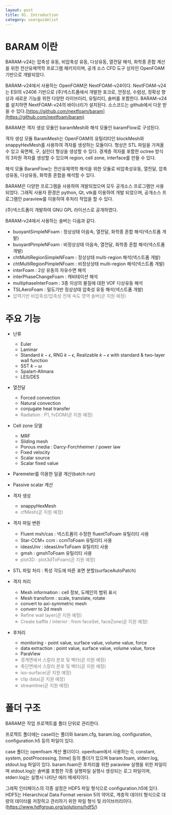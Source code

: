 ```yaml
---
layout: post
title: 01. Introduction
category: userguidelist
---
```


# BARAM 이란

BARAM-v24는 압축성 유동, 비압축성 유동, 다상유동, 열전달 해석, 화학종 혼합 계산을 위한 전산유체역학 프로그램 패키지이며, 공개 소스 CFD 도구 상자인 OpenFOAM 기반으로 개발되었다.

BARAM-v24에서 사용하는 OpenFOAM은 NextFOAM-v24이다. NextFOAM-v24는 ESI의 v2406 기반으로 (주)넥스트폼에서 개발한 포크로, 안정성, 수렴성, 정확성 향상과 새로운 기능을 위한 다양한 라이브러리, 유틸리티, 솔버를 포함한다. BARAM-v24를 설치하면 NextFOAM-v24의 바이너리가 설치된다. 소스코드는 github에서 다운 받을 수 있다.[https://github.com/nextfoam/baram](https://github.com/nextfoam/baram) 

BARAM은 격자 생성 모듈인 baramMesh와 해석 모듈인 baramFlow로 구성된다.

격자 생성 모듈 BaramMesh는 OpenFOAM의 유틸리티인 blockMesh와 snappyHexMesh를 사용하여 격자를 생성하는 모듈이다. 형상은 STL 파일을 가져올 수 있고 육면체, 구, 실린더 형상을 생성할 수 있다. 경계층 격자를 포함한 octree 방식의 3차원 격자를 생성할 수 있으며 region, cell zone, interface를 만들 수 있다.

해석 모듈 BaramFlow는 전산유체역학 해석을 위한 모듈로 비압축성유동, 열전달, 압축성유동, 다상유동, 화학종 혼합을 해석할 수 있다.

BARAM은 다양한 프로그램을 사용하여 개발되었으며 모두 공개소스 프로그램만 사용되었다. 그래픽 사용자 환경은 python, Qt, vtk를 이용하여 개발 되었으며, 공개소스 프로그램인 paraview를 이용하여 후처리 작업을 할 수 있다.

(주)넥스트폼이 개발하여 GNU GPL 라이선스로 공개하였다.

BARAM-v24에서 사용하는 솔버는 다음과 같다. 

* buoyantSimpleNFoam : 정상상태 아음속, 열전달, 화학종 혼합 해석(넥스트폼 개발)
* buoyantPimpleNFoam : 비정상상태 아음속, 열전달, 화학종 혼합 해석(넥스트폼 개발)
* chtMultiRegionSimpleNFoam : 정상상태 multi-region 해석(넥스트폼 개발)
* chtMultiRegionPimpleNFoam : 비정상상태 multi-region 해석(넥스트폼 개발)
* interFoam : 2상 유동의 자유수면 해석
* interPhaseChangeFoam : 캐비테이션 해석
* multiphaseInterFoam : 3종 이상의 물질에 대한 VOF 다상유동 해석
* TSLAeroFoam : 밀도기반 정상상태 압축성 유동 해석(넥스트폼 개발)
* <span style="color:gray">압력기반 비압축성/압축성 전체 속도 영역 솔버(곧 지원 예정)</span>
  
# 주요 기능

* 난류
  + Euler  
  + Laminar  
  + Standard $k-\epsilon$, RNG $k-\epsilon$, Realizable $k-\epsilon$ with standard & two-layer wall function  
  + SST $k-\omega$  
  + Spalart-Allmara  
  + LES/DES
  
* 열전달
  + Forced convection  
  + Natural convection  
  + conjugate heat transfer  
  + <span style="color:gray">Radiation : P1, fvDOM(곧 지원 예정)</span>
  
* Cell zone 모델
  + MRF  
  + Sliding mesh  
  + Porous media : Darcy-Forchheimer / power law  
  + Fixed velocity  
  + Scalar source  
  + Scalar fixed value

* Paremeter를 이용한 일괄 계산(batch run)
  
* Passive scalar 계산
 
* 격자 생성
  + snappyHexMesh  
  + <span style="color:gray">cfMesh(곧 지원 예정)</span>
  
* 격자 파일 변환 
  + Fluent msh/cas : 넥스트폼이 수정한 fluentToFoam 유틸리티 사용  
  + Star-CCM+ ccm : ccmToFoam 유틸리티 사용  
  + ideasUnv : ideasUnvToFoam 유틸리티 사용  
  + gmsh : gmshToFoam 유틸리티 사용  
  + <span style="color:gray">plot3D : plot3dToFoam(곧 지원 예정)</span>
  
* STL 파일 처리 : 특성 각도에 따른 표면 분할(surfaceAutoPatch)

* 격자 처리  
  + Mesh information : cell 정보, 도메인의 범위 표시  
  + Mesh transform : scale, translate, rotate
  + convert to axi-symmetric mesh  
  + converr to 2d mesh  
  + <span style="color:gray">Refine wall layer(곧 지원 예정)</span>  
  + <span style="color:gray">Create baffle / interior : from faceSet, faceZone(곧 지원 예정)</span>
  
* 후처리
  + monitoring - point value, surface value, volume value, force
  + data extraction : point value, surface value, volume value, force
  + ParaView
  + <span style="color:gray">경계면에서 스칼라 분포 및 벡터(곧 지원 예정)</span>  
  + <span style="color:gray">축단면에서 스칼라 분포 및 벡터(곧 지원 예정)</span>  
  + <span style="color:gray">iso-surface(곧 지원 예정)</span>  
  + <span style="color:gray">clip data(곧 지원 예정)</span>  
  + <span style="color:gray">streamline(곧 지원 예정)</span> 

# 폴더 구조

BARAM은 작업 프로젝트를 폴더 단위로 관리한다. 

프로젝트 폴더에는 case라는 폴더와 baram.cfg, baram.log, configuration, configuration.h5 등의 파일이 있다. 

case 폴더는 openfoam 계산 폴더이다. openfoam에서 사용하는 0, constant, system, postProcessing, [time] 등의 폴더가 있으며 baram.foam, stderr.log, stdout.log 파일이 있다. baram.foam은 후처리를 위한 paraview 실행을 위한 파일이며 stdout.log는 솔버를 포함한 각종 실행파일 실행시 생성되는 로그 파일이며, stderr.log는 실행시 나타난 에러 메세지이다.

그래픽 인터페이스의 각종 설정은 HDF5 파일 형식으로 configuration.h5에 있다. HDF5는 Hierarchical Data Format version 5의 약어로, 계층적 데이터 형식으로 대량의 데이터를 저장하고 관리하기 위한 파일 형식 및 라이브러리이다.(https://www.hdfgroup.org/solutions/hdf5/)
 


 
  


